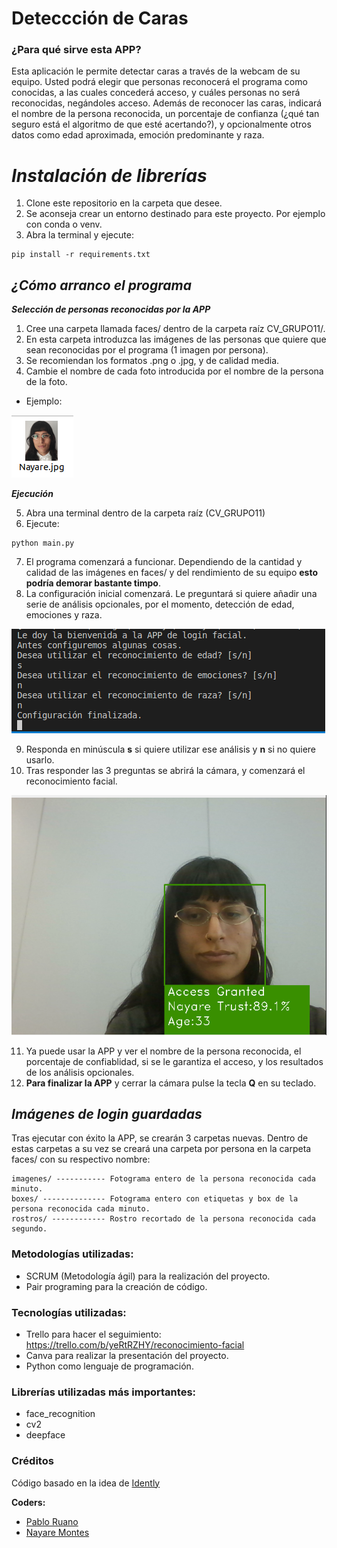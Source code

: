 # Deteccción de Caras
### ¿Para qué sirve esta APP?
Esta aplicación le permite detectar caras a través de la webcam de su equipo. Usted podrá elegir que personas reconocerá el programa como conocidas, a las cuales concederá acceso, y cuáles personas no será reconocidas, negándoles acceso. Además de reconocer las caras, indicará el nombre de la persona reconocida, un porcentaje de confianza (¿qué tan seguro está el algoritmo de que esté acertando?), y opcionalmente otros datos como edad aproximada, emoción predominante y raza.
# ***Instalación de librerías***
1. Clone este repositorio en la carpeta que desee.
2. Se aconseja crear un entorno destinado para este proyecto. Por ejemplo con conda o venv.
3. Abra la terminal y ejecute:
```
pip install -r requirements.txt
```
## ***¿Cómo arranco el programa***
***Selección de personas reconocidas por la APP***
1. Cree una carpeta llamada faces/ dentro de la carpeta raíz CV_GRUPO11/.
2. En esta carpeta introduzca las imágenes de las personas que quiere que sean reconocidas por el programa (1 imagen por persona).
3. Se recomiendan los formatos .png o .jpg, y de calidad media.
4. Cambie el nombre de cada foto introducida por el nombre de la persona de la foto. 
* Ejemplo:

 ![nombre_archivo](img/archivo.png)

***Ejecución***

5. Abra una terminal dentro de la carpeta raíz (CV_GRUPO11)
6. Ejecute:
```
python main.py
```
7. El programa comenzará a funcionar. Dependiendo de la cantidad y calidad de las imágenes en faces/ y del rendimiento de su equipo **esto podría demorar bastante timpo**.
8. La configuración inicial comenzará. Le preguntará si quiere añadir una serie de análisis opcionales, por el momento, detección de edad, emociones y raza.

![configuracion](img/config.png)

9. Responda en minúscula **s** si quiere utilizar ese análisis y **n** si no quiere usarlo.
10. Tras responder las 3 preguntas se abrirá la cámara, y comenzará el reconocimiento facial.

![demo](img/demo1.png)

11. Ya puede usar la APP y ver el nombre de la persona reconocida, el porcentaje de confiablidad, si se le garantiza el acceso, y los resultados de los análisis opcionales.
12. **Para finalizar la APP** y cerrar la cámara pulse la tecla **Q** en su teclado.
## ***Imágenes de login guardadas***
Tras ejecutar con éxito la APP, se crearán 3 carpetas nuevas. Dentro de estas carpetas a su vez se creará una carpeta por persona en la carpeta faces/ con su respectivo nombre:
```
imagenes/ ----------- Fotograma entero de la persona reconocida cada minuto.
boxes/ -------------- Fotograma entero con etiquetas y box de la persona reconocida cada minuto.
rostros/ ------------ Rostro recortado de la persona reconocida cada segundo.
```
### Metodologías utilizadas:
- SCRUM (Metodología ágil) para la realización del proyecto.
- Pair programing para la creación de código.
### Tecnologías utilizadas:
- Trello para hacer el seguimiento: https://trello.com/b/yeRtRZHY/reconocimiento-facial
- Canva para realizar la presentación del proyecto.
- Python como lenguaje de programación.
### Librerías utilizadas más importantes:
- face_recognition
- cv2
- deepface
### Créditos
Código basado en la idea de [Idently](https://www.youtube.com/watch?v=tl2eEBFEHqM&t=19s&ab_channel=Indently)

**Coders:**
- [Pablo Ruano](https://www.linkedin.com/in/pablo-ruano-sainz/)
- [Nayare Montes](https://www.linkedin.com/in/nayare-montes-gavilan/)

